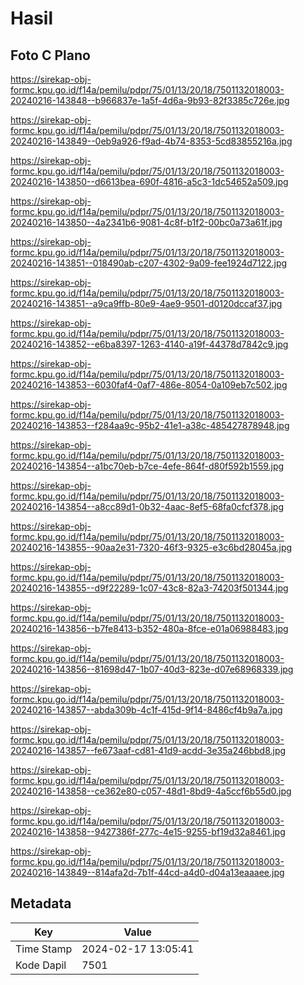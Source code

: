 # Hasil

## Foto C Plano

https://sirekap-obj-formc.kpu.go.id/f14a/pemilu/pdpr/75/01/13/20/18/7501132018003-20240216-143848--b966837e-1a5f-4d6a-9b93-82f3385c726e.jpg

https://sirekap-obj-formc.kpu.go.id/f14a/pemilu/pdpr/75/01/13/20/18/7501132018003-20240216-143849--0eb9a926-f9ad-4b74-8353-5cd83855216a.jpg

https://sirekap-obj-formc.kpu.go.id/f14a/pemilu/pdpr/75/01/13/20/18/7501132018003-20240216-143850--d6613bea-690f-4816-a5c3-1dc54652a509.jpg

https://sirekap-obj-formc.kpu.go.id/f14a/pemilu/pdpr/75/01/13/20/18/7501132018003-20240216-143850--4a2341b6-9081-4c8f-b1f2-00bc0a73a61f.jpg

https://sirekap-obj-formc.kpu.go.id/f14a/pemilu/pdpr/75/01/13/20/18/7501132018003-20240216-143851--018490ab-c207-4302-9a09-fee1924d7122.jpg

https://sirekap-obj-formc.kpu.go.id/f14a/pemilu/pdpr/75/01/13/20/18/7501132018003-20240216-143851--a9ca9ffb-80e9-4ae9-9501-d0120dccaf37.jpg

https://sirekap-obj-formc.kpu.go.id/f14a/pemilu/pdpr/75/01/13/20/18/7501132018003-20240216-143852--e6ba8397-1263-4140-a19f-44378d7842c9.jpg

https://sirekap-obj-formc.kpu.go.id/f14a/pemilu/pdpr/75/01/13/20/18/7501132018003-20240216-143853--6030faf4-0af7-486e-8054-0a109eb7c502.jpg

https://sirekap-obj-formc.kpu.go.id/f14a/pemilu/pdpr/75/01/13/20/18/7501132018003-20240216-143853--f284aa9c-95b2-41e1-a38c-485427878948.jpg

https://sirekap-obj-formc.kpu.go.id/f14a/pemilu/pdpr/75/01/13/20/18/7501132018003-20240216-143854--a1bc70eb-b7ce-4efe-864f-d80f592b1559.jpg

https://sirekap-obj-formc.kpu.go.id/f14a/pemilu/pdpr/75/01/13/20/18/7501132018003-20240216-143854--a8cc89d1-0b32-4aac-8ef5-68fa0cfcf378.jpg

https://sirekap-obj-formc.kpu.go.id/f14a/pemilu/pdpr/75/01/13/20/18/7501132018003-20240216-143855--90aa2e31-7320-46f3-9325-e3c6bd28045a.jpg

https://sirekap-obj-formc.kpu.go.id/f14a/pemilu/pdpr/75/01/13/20/18/7501132018003-20240216-143855--d9f22289-1c07-43c8-82a3-74203f501344.jpg

https://sirekap-obj-formc.kpu.go.id/f14a/pemilu/pdpr/75/01/13/20/18/7501132018003-20240216-143856--b7fe8413-b352-480a-8fce-e01a06988483.jpg

https://sirekap-obj-formc.kpu.go.id/f14a/pemilu/pdpr/75/01/13/20/18/7501132018003-20240216-143856--81698d47-1b07-40d3-823e-d07e68968339.jpg

https://sirekap-obj-formc.kpu.go.id/f14a/pemilu/pdpr/75/01/13/20/18/7501132018003-20240216-143857--abda309b-4c1f-415d-9f14-8486cf4b9a7a.jpg

https://sirekap-obj-formc.kpu.go.id/f14a/pemilu/pdpr/75/01/13/20/18/7501132018003-20240216-143857--fe673aaf-cd81-41d9-acdd-3e35a246bbd8.jpg

https://sirekap-obj-formc.kpu.go.id/f14a/pemilu/pdpr/75/01/13/20/18/7501132018003-20240216-143858--ce362e80-c057-48d1-8bd9-4a5ccf6b55d0.jpg

https://sirekap-obj-formc.kpu.go.id/f14a/pemilu/pdpr/75/01/13/20/18/7501132018003-20240216-143858--9427386f-277c-4e15-9255-bf19d32a8461.jpg

https://sirekap-obj-formc.kpu.go.id/f14a/pemilu/pdpr/75/01/13/20/18/7501132018003-20240216-143849--814afa2d-7b1f-44cd-a4d0-d04a13eaaaee.jpg


## Metadata

| Key        | Value               |
| ---------- | ------------------- |
| Time Stamp | 2024-02-17 13:05:41 |
| Kode Dapil | 7501                |



